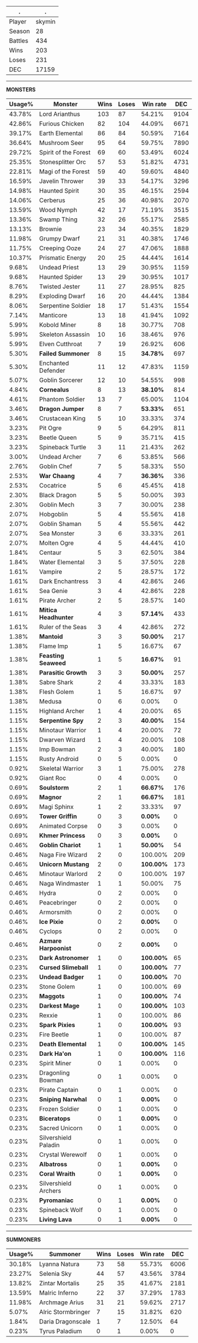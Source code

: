 .|.
|-|-
Player|skymin
Season|28
Battles|434
Wins|203
Loses|231
DEC|17159

---
**MONSTERS**

Usage%|Monster|Wins|Loses|Win rate|DEC|
-|-|-|-|-|-|
43.78%|Lord Arianthus|103|87|54.21%|9104|
42.86%|Furious Chicken|82|104|44.09%|6671|
39.17%|Earth Elemental|86|84|50.59%|7164|
36.64%|Mushroom Seer|95|64|59.75%|7890|
29.72%|Spirit of the Forest|69|60|53.49%|6024|
25.35%|Stonesplitter Orc|57|53|51.82%|4731|
22.81%|Magi of the Forest|59|40|59.60%|4840|
16.59%|Javelin Thrower|39|33|54.17%|3296|
14.98%|Haunted Spirit|30|35|46.15%|2594|
14.06%|Cerberus|25|36|40.98%|2070|
13.59%|Wood Nymph|42|17|71.19%|3515|
13.36%|Swamp Thing|32|26|55.17%|2585|
13.13%|Brownie|23|34|40.35%|1829|
11.98%|Grumpy Dwarf|21|31|40.38%|1746|
11.75%|Creeping Ooze|24|27|47.06%|1888|
10.37%|Prismatic Energy|20|25|44.44%|1614|
9.68%|Undead Priest|13|29|30.95%|1159|
9.68%|Haunted Spider|13|29|30.95%|1017|
8.76%|Twisted Jester|11|27|28.95%|825|
8.29%|Exploding Dwarf|16|20|44.44%|1384|
8.06%|Serpentine Soldier|18|17|51.43%|1554|
7.14%|Manticore|13|18|41.94%|1092|
5.99%|Kobold Miner|8|18|30.77%|708|
5.99%|Skeleton Assassin|10|16|38.46%|976|
5.99%|Elven Cutthroat|7|19|26.92%|606|
5.30%|**Failed Summoner**|8|15|**34.78%**|697|
5.30%|Enchanted Defender|11|12|47.83%|1159|
5.07%|Goblin Sorcerer|12|10|54.55%|998|
4.84%|**Cornealus**|8|13|**38.10%**|814|
4.61%|Phantom Soldier|13|7|65.00%|1104|
3.46%|**Dragon Jumper**|8|7|**53.33%**|651|
3.46%|Crustacean King|5|10|33.33%|374|
3.23%|Pit Ogre|9|5|64.29%|811|
3.23%|Beetle Queen|5|9|35.71%|415|
3.23%|Spineback Turtle|3|11|21.43%|262|
3.00%|Undead Archer|7|6|53.85%|566|
2.76%|Goblin Chef|7|5|58.33%|550|
2.53%|**War Chaang**|4|7|**36.36%**|336|
2.53%|Cocatrice|5|6|45.45%|418|
2.30%|Black Dragon|5|5|50.00%|393|
2.30%|Goblin Mech|3|7|30.00%|238|
2.07%|Hobgoblin|5|4|55.56%|418|
2.07%|Goblin Shaman|5|4|55.56%|442|
2.07%|Sea Monster|3|6|33.33%|261|
2.07%|Molten Ogre|4|5|44.44%|410|
1.84%|Centaur|5|3|62.50%|384|
1.84%|Water Elemental|3|5|37.50%|228|
1.61%|Vampire|2|5|28.57%|172|
1.61%|Dark Enchantress|3|4|42.86%|246|
1.61%|Sea Genie|3|4|42.86%|228|
1.61%|Pirate Archer|2|5|28.57%|140|
1.61%|**Mitica Headhunter**|4|3|**57.14%**|433|
1.61%|Ruler of the Seas|3|4|42.86%|272|
1.38%|**Mantoid**|3|3|**50.00%**|217|
1.38%|Flame Imp|1|5|16.67%|67|
1.38%|**Feasting Seaweed**|1|5|**16.67%**|91|
1.38%|**Parasitic Growth**|3|3|**50.00%**|257|
1.38%|Sabre Shark|2|4|33.33%|183|
1.38%|Flesh Golem|1|5|16.67%|97|
1.38%|Medusa|0|6|0.00%|0|
1.15%|Highland Archer|1|4|20.00%|65|
1.15%|**Serpentine Spy**|2|3|**40.00%**|154|
1.15%|Minotaur Warrior|1|4|20.00%|72|
1.15%|Dwarven Wizard|1|4|20.00%|108|
1.15%|Imp Bowman|2|3|40.00%|180|
1.15%|Rusty Android|0|5|0.00%|0|
0.92%|Skeletal Warrior|3|1|75.00%|278|
0.92%|Giant Roc|0|4|0.00%|0|
0.69%|**Soulstorm**|2|1|**66.67%**|176|
0.69%|**Magnor**|2|1|**66.67%**|181|
0.69%|Magi Sphinx|1|2|33.33%|97|
0.69%|**Tower Griffin**|0|3|**0.00%**|0|
0.69%|Animated Corpse|0|3|0.00%|0|
0.69%|**Khmer Princess**|0|3|**0.00%**|0|
0.46%|**Goblin Chariot**|1|1|**50.00%**|54|
0.46%|Naga Fire Wizard|2|0|100.00%|209|
0.46%|**Unicorn Mustang**|2|0|**100.00%**|173|
0.46%|Minotaur Warlord|2|0|100.00%|197|
0.46%|Naga Windmaster|1|1|50.00%|75|
0.46%|Hydra|0|2|0.00%|0|
0.46%|Peacebringer|0|2|0.00%|0|
0.46%|Armorsmith|0|2|0.00%|0|
0.46%|**Ice Pixie**|0|2|**0.00%**|0|
0.46%|Cyclops|0|2|0.00%|0|
0.46%|**Azmare Harpoonist**|0|2|**0.00%**|0|
0.23%|**Dark Astronomer**|1|0|**100.00%**|65|
0.23%|**Cursed Slimeball**|1|0|**100.00%**|77|
0.23%|**Undead Badger**|1|0|**100.00%**|70|
0.23%|Stone Golem|1|0|100.00%|69|
0.23%|**Maggots**|1|0|**100.00%**|74|
0.23%|**Darkest Mage**|1|0|**100.00%**|103|
0.23%|Rexxie|1|0|100.00%|86|
0.23%|**Spark Pixies**|1|0|**100.00%**|93|
0.23%|Fire Beetle|1|0|100.00%|87|
0.23%|**Death Elemental**|1|0|**100.00%**|145|
0.23%|**Dark Ha'on**|1|0|**100.00%**|116|
0.23%|Spirit Miner|0|1|0.00%|0|
0.23%|Dragonling Bowman|0|1|0.00%|0|
0.23%|Pirate Captain|0|1|0.00%|0|
0.23%|**Sniping Narwhal**|0|1|**0.00%**|0|
0.23%|Frozen Soldier|0|1|0.00%|0|
0.23%|**Biceratops**|0|1|**0.00%**|0|
0.23%|Sacred Unicorn|0|1|0.00%|0|
0.23%|Silvershield Paladin|0|1|0.00%|0|
0.23%|Crystal Werewolf|0|1|0.00%|0|
0.23%|**Albatross**|0|1|**0.00%**|0|
0.23%|**Coral Wraith**|0|1|**0.00%**|0|
0.23%|Silvershield Archers|0|1|0.00%|0|
0.23%|**Pyromaniac**|0|1|**0.00%**|0|
0.23%|Spineback Wolf|0|1|0.00%|0|
0.23%|**Living Lava**|0|1|**0.00%**|0|

---
**SUMMONERS**

Usage%|Summoner|Wins|Loses|Win rate|DEC|
-|-|-|-|-|-|
30.18%|Lyanna Natura|73|58|55.73%|6006|
23.27%|Selenia Sky|44|57|43.56%|3784|
13.82%|Zintar Mortalis|25|35|41.67%|2181|
13.59%|Malric Inferno|22|37|37.29%|1783|
11.98%|Archmage Arius|31|21|59.62%|2717|
5.07%|Alric Stormbringer|7|15|31.82%|620|
1.84%|Daria Dragonscale|1|7|12.50%|64|
0.23%|Tyrus Paladium|0|1|0.00%|0|
